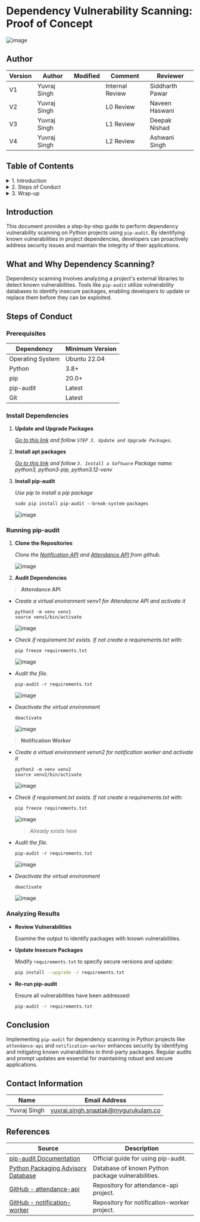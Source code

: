 
# Dependency Vulnerability Scanning: Proof of Concept

![image](https://github.com/user-attachments/assets/7b825f31-17a1-49c1-b924-f7c525d0e8b9)

## Author

| Version | Author       | Modified | Comment       | Reviewer         |
|---------|--------------|----------|---------------|------------------|
| V1      | Yuvraj Singh |          | Internal Review | Siddharth Pawar  |
| V2      | Yuvraj Singh |          | L0 Review     | Naveen Haswani   |
| V3      | Yuvraj Singh |          | L1 Review     | Deepak Nishad    |
| V4      | Yuvraj Singh |          | L2 Review     | Ashwani Singh    |

## Table of Contents

<details>
<summary>1. Introduction</summary>

- [Introduction](#introduction)  
- [What and Why Dependency Scanning?](#what-and-why-dependency-scanning)  

</details>

<details>
<summary>2. Steps of Conduct</summary>

- [Prerequisites](#prerequisites)
- [Install Dependencies](#install-dependencies)
- [Running pip-audit](#running-pip-audit)
- [Analyzing Results](#analyzing-results)

</details>

<details>
<summary>3. Wrap-up</summary>

- [Conclusion](#conclusion)  
- [Contact Information](#contact-information)  
- [References](#references)  

</details>

## Introduction

This document provides a step-by-step guide to perform dependency vulnerability scanning on Python projects using `pip-audit`. By identifying known vulnerabilities in project dependencies, developers can proactively address security issues and maintain the integrity of their applications.

## What and Why Dependency Scanning?

Dependency scanning involves analyzing a project's external libraries to detect known vulnerabilities. Tools like `pip-audit` utilize vulnerability databases to identify insecure packages, enabling developers to update or replace them before they can be exploited.

## Steps of Conduct

### Prerequisites

| Dependency       | Minimum Version |
|------------------|-----------------|
| Operating System | Ubuntu 22.04    |
| Python           | 3.8+            |
| pip              | 20.0+           |
| pip-audit        | Latest          |
| Git              | Latest          |

### Install Dependencies

1. **Update and Upgrade Packages**

    *[Go to this link](https://github.com/snaatak-Downtime-Crew/Documentation/blob/main/common_stack/operating_system/ubuntu/sop/commoncommands/README.md#1-basic-system-commands) and follow `STEP 3. Update and Upgrade Packages`.*

2. **Install apt packages**

    *[Go to this link](https://github.com/snaatak-Downtime-Crew/Documentation/tree/main/common_stack/operating_system/ubuntu/sop/softwaremanagement#3-Install-a-Software) and follow `3. Install a Software` Package name: python3, python3-pip, python3.12-venv*
  
3. **Install pip-audit**

   *Use pip to install a pip package*

   ```
   sudo pip install pip-audit --break-system-packages
   ```

   ![image](https://github.com/user-attachments/assets/e9594ef4-c42e-4d12-a47a-d236838d7f9d)

### Running pip-audit

1. **Clone the Repositories**

    *Clone the [Notification API](https://github.com/OT-MICROSERVICES/notification-worker.git) and [Attendance API](https://github.com/OT-MICROSERVICES/attendance-api.git) from github.*

    ![image](https://github.com/user-attachments/assets/0180da62-db96-4882-8232-22882a0eb0b6)



2. **Audit Dependencies**
  
  > **Attendance API**

  - *Create a virtual environment venv1 for Attendacne API and activate it*
    
    ```
    python3 -m venv venv1
    source venv1/bin/activate
    ```

    ![image](https://github.com/user-attachments/assets/0cd9b861-d70a-4410-a064-ccec06022486)

  - *Check if requirement.txt exists. If not create a requirements.txt with:*
    ```
    pip freeze requirements.txt
    ```
    
    ![image](https://github.com/user-attachments/assets/568b446b-c871-4745-b740-a83c7442a64e)

  - *Audit the file.*
    
    ```
    pip-audit -r requirements.txt
    ```
    
    ![image](https://github.com/user-attachments/assets/c1dfd112-b906-4c76-8858-00342a1aae3d)

  - *Deactivate the virtual environment*

    ```
    deactivate
    ```

    ![image](https://github.com/user-attachments/assets/a36d195f-8559-41ad-804e-f34d74ede392)

  > **Notification Worker**

  - *Create a virtual environment venvn2 for notification worker and activate it*
    
    ```
    python3 -m venv venv2
    source venv2/bin/activate
    ```

    ![image](https://github.com/user-attachments/assets/7c1dd836-7a12-4af1-9fbf-f040c7700f7f)

  - *Check if requirement.txt exists. If not create a requirements.txt with:*
    ```
    pip freeze requirements.txt
    ```

    ![image](https://github.com/user-attachments/assets/17badc14-3b7c-4b76-842f-2a8be28854fc)
    > *Already exists here*
    
  - *Audit the file.*
    
    ```
    pip-audit -r requirements.txt
    ```
    
    ![image](https://github.com/user-attachments/assets/9e8418e3-16ea-4ee1-a809-dbbd310d613b)

  - *Deactivate the virtual environment*

    ```
    deactivate
    ```

    ![image](https://github.com/user-attachments/assets/4e58e471-a99a-4766-8f91-7ef43058a827)

### Analyzing Results

- **Review Vulnerabilities**

  Examine the output to identify packages with known vulnerabilities.

- **Update Insecure Packages**

  Modify `requirements.txt` to specify secure versions and update:

  ```bash
  pip install --upgrade -r requirements.txt
  ```

- **Re-run pip-audit**

  Ensure all vulnerabilities have been addressed:

  ```bash
  pip-audit -r requirements.txt
  ```

## Conclusion

Implementing `pip-audit` for dependency scanning in Python projects like `attendance-api` and `notification-worker` enhances security by identifying and mitigating known vulnerabilities in third-party packages. Regular audits and prompt updates are essential for maintaining robust and secure applications.

## Contact Information

| Name         | Email Address                             |
|--------------|-------------------------------------------|
| Yuvraj Singh | yuvraj.singh.snaatak@mygurukulam.co       |

## References

| Source                                                                                     | Description                                              |
|--------------------------------------------------------------------------------------------|----------------------------------------------------------|
| [pip-audit Documentation](https://pypi.org/project/pip-audit/)                             | Official guide for using pip-audit.                      |
| [Python Packaging Advisory Database](https://github.com/pypa/advisory-database)            | Database of known Python package vulnerabilities.        |
| [GitHub - attendance-api](https://github.com/OT-MICROSERVICES/attendance-api.git)          | Repository for attendance-api project.                   |
| [GitHub - notification-worker](https://github.com/OT-MICROSERVICES/notification-worker.git)| Repository for notification-worker project.              |

